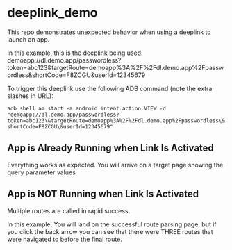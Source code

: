 # deeplink_demo

This repo demonstrates unexpected behavior when using a deeplink to launch an app.

In this example, this is the deeplink being used:
demoapp://dl.demo.app/passwordless?token=abc123&targetRoute=demoapp%3A%2F%2Fdl.demo.app%2Fpasswordless&shortCode=F8ZCGU&userId=12345679

To trigger this deeplink use the following ADB command (note the extra slashes in URL):

`adb shell am start -a android.intent.action.VIEW -d "demoapp://dl.demo.app/passwordless?token=abc123\&targetRoute=demoapp%3A%2F%2Fdl.demo.app%2Fpasswordless\&shortCode=F8ZCGU\&userId=12345679"`

## App is Already Running when Link Is Activated

Everything works as expected. You will arrive on a target page showing the query parameter values

## App is NOT Running when Link Is Activated

Multiple routes are called in rapid success.

In this example, You will land on the successful route parsing page, but if you click the back arrow you can see that there were THREE routes that were navigated to before the final route. 
